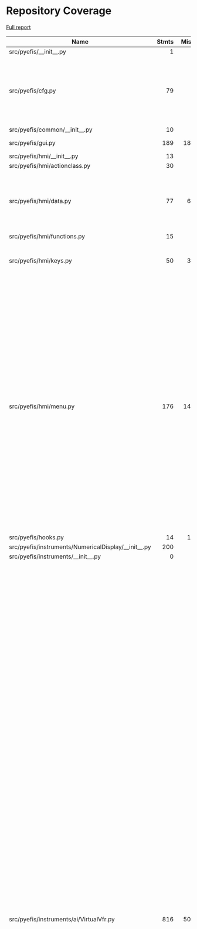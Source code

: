 # Repository Coverage

[Full report](https://htmlpreview.github.io/?https://github.com/makerplane/pyEfis/blob/python-coverage-comment-action-data/htmlcov/index.html)

| Name                                                    |    Stmts |     Miss |   Branch |   BrPart |   Cover |   Missing |
|-------------------------------------------------------- | -------: | -------: | -------: | -------: | ------: | --------: |
| src/pyefis/\_\_init\_\_.py                              |        1 |        0 |        0 |        0 |    100% |           |
| src/pyefis/cfg.py                                       |       79 |        0 |       72 |        6 |     96% |49->143, 69->79, 73->79, 80->59, 101->112, 116->88 |
| src/pyefis/common/\_\_init\_\_.py                       |       10 |        0 |        4 |        0 |    100% |           |
| src/pyefis/gui.py                                       |      189 |      189 |       60 |        0 |      0% |    17-282 |
| src/pyefis/hmi/\_\_init\_\_.py                          |       13 |        0 |        2 |        0 |    100% |           |
| src/pyefis/hmi/actionclass.py                           |       30 |        0 |        4 |        0 |    100% |           |
| src/pyefis/hmi/data.py                                  |       77 |       62 |       34 |        0 |     14% |38-66, 70-90, 94-110, 114-118, 122-128 |
| src/pyefis/hmi/functions.py                             |       15 |        0 |        0 |        0 |    100% |           |
| src/pyefis/hmi/keys.py                                  |       50 |       37 |       24 |        0 |     18% |30-49, 52-53, 57-59, 63-65, 69-82 |
| src/pyefis/hmi/menu.py                                  |      176 |      141 |       50 |        0 |     15% |36-84, 87-88, 91-119, 121-125, 128-130, 133, 136-148, 151-157, 160-174, 177-182, 186-200, 203, 206, 209, 212, 215, 218, 221, 226-227, 230-231, 234, 237-240, 243 |
| src/pyefis/hooks.py                                     |       14 |       14 |        4 |        0 |      0% |     17-37 |
| src/pyefis/instruments/NumericalDisplay/\_\_init\_\_.py |      200 |        0 |       42 |        0 |    100% |           |
| src/pyefis/instruments/\_\_init\_\_.py                  |        0 |        0 |        0 |        0 |    100% |           |
| src/pyefis/instruments/ai/VirtualVfr.py                 |      816 |      501 |      250 |       25 |     34% |138-161, 191->exit, 195-220, 223-235, 239-440, 444-470, 474-494, 497-501, 504-528, 531-537, 540-546, 549-555, 558-563, 567->574, 572-573, 575->578, 579->exit, 589-602, 605, 608, 611, 614, 622-635, 638, 641, 644, 647, 654-673, 676, 679, 682, 685, 691-699, 732, 742-745, 748-752, 755, 767->769, 780, 785, 787->789, 832, 838->836, 852-876, 878, 880, 885-886, 901, 903, 916-922, 931-935, 943-946, 954-964, 973, 975, 983-1001, 1004-1008, 1011-1015, 1022-1034, 1039-1075 |
| src/pyefis/instruments/ai/\_\_init\_\_.py               |      397 |      109 |       72 |        8 |     67% |47, 127-131, 139->142, 164, 181, 238->201, 346->exit, 349, 362, 366, 372-375, 378, 383-386, 389-392, 395, 398-402, 407, 410, 413, 416, 419, 422, 425-442, 448, 451, 454, 457, 460-472, 478, 481, 484, 487, 490-502, 509-516, 519-539, 542-548 |
| src/pyefis/instruments/airspeed/\_\_init\_\_.py         |      346 |        1 |       72 |        4 |     99% |278->280, 294, 517->520, 533->exit |
| src/pyefis/instruments/altimeter/\_\_init\_\_.py        |      262 |        1 |       52 |        1 |     99% |       111 |
| src/pyefis/instruments/button/\_\_init\_\_.py           |      245 |        0 |      128 |        2 |     99% |266->243, 316->318 |
| src/pyefis/instruments/gauges/\_\_init\_\_.py           |        5 |        0 |        0 |        0 |    100% |           |
| src/pyefis/instruments/gauges/abstract.py               |      451 |      211 |      176 |       15 |     46% |94->exit, 95->exit, 136, 149, 167-179, 182, 219, 224, 259-260, 277-278, 282-290, 326, 330, 332, 334, 336, 341-342, 345-350, 353-354, 357-358, 366-370, 373-388, 393, 398-418, 422-440, 444-480, 483-531, 548-558, 562-608, 612-624, 627-672, 676-682 |
| src/pyefis/instruments/gauges/arc.py                    |      223 |        0 |       66 |        0 |    100% |           |
| src/pyefis/instruments/gauges/egt.py                    |       70 |       60 |       34 |        0 |     10% |28-52, 55-84, 89-96 |
| src/pyefis/instruments/gauges/horizontalBar.py          |      131 |        0 |       34 |        4 |     98% |29->31, 72->86, 88->101, 105->118 |
| src/pyefis/instruments/gauges/numeric.py                |       60 |        0 |       10 |        0 |    100% |           |
| src/pyefis/instruments/gauges/verticalBar.py            |      245 |        0 |       72 |        0 |    100% |           |
| src/pyefis/instruments/helpers/\_\_init\_\_.py          |       40 |        0 |       16 |        0 |    100% |           |
| src/pyefis/instruments/hsi/\_\_init\_\_.py              |      461 |      112 |      102 |       15 |     68% |45-46, 87-95, 101-109, 136, 140, 224->228, 228->232, 232->236, 236->241, 278-297, 301, 304-314, 344-347, 350, 353-357, 368->exit, 373, 376-379, 382-385, 388-391, 394-397, 403, 406-408, 413-416, 419-422, 425-428, 433, 437, 488-490, 492-494, 496-498, 505, 508-510, 614, 617-619, 628, 632 |
| src/pyefis/instruments/listbox/\_\_init\_\_.py          |      213 |       78 |       60 |        9 |     56% |30-31, 81, 84, 87-88, 91-92, 95-96, 99-100, 103-104, 107-108, 112, 116-120, 123, 126-135, 138, 206->208, 222->226, 226->234, 231, 239, 245, 249, 265, 271-285, 288-315 |
| src/pyefis/instruments/misc/\_\_init\_\_.py             |      167 |        0 |       22 |        0 |    100% |           |
| src/pyefis/instruments/pa/\_\_init\_\_.py               |       70 |       29 |       10 |        1 |     52% |60-72, 75, 79-95, 98 |
| src/pyefis/instruments/tc/\_\_init\_\_.py               |      220 |       42 |       40 |       16 |     75% |36, 42, 60, 77->80, 83->101, 122, 125-126, 139, 147-148, 157, 159, 168-172, 178, 181-182, 190, 192, 195-199, 217, 220-222, 227, 230-236, 241, 317, 320-322 |
| src/pyefis/instruments/vsi/\_\_init\_\_.py              |      382 |       76 |       68 |       12 |     75% |46, 146-147, 163-172, 189, 192-194, 228, 278-279, 283-286, 289, 292-293, 300, 304, 341-360, 363-374, 404->409, 406->408, 466, 469, 476-477, 484-491, 495-497, 505-513, 516, 518-520, 524, 526-528, 532, 534-536 |
| src/pyefis/instruments/weston/\_\_init\_\_.py           |       41 |       41 |       10 |        0 |      0% |      1-48 |
| src/pyefis/main.py                                      |      158 |      158 |       70 |        0 |      0% |    18-254 |
| src/pyefis/screens/\_\_init\_\_.py                      |        0 |        0 |        0 |        0 |    100% |           |
| src/pyefis/screens/ems\_sm.py                           |       99 |       99 |       36 |        0 |      0% |    17-341 |
| src/pyefis/screens/epfd.py                              |      104 |      104 |       12 |        0 |      0% |    17-151 |
| src/pyefis/screens/pfd.py                               |      123 |      123 |       14 |        0 |      0% |    17-224 |
| src/pyefis/screens/pfd\_sm.py                           |      108 |      108 |       14 |        0 |      0% |    17-169 |
| src/pyefis/screens/r582\_sm.py                          |       98 |       98 |       36 |        0 |      0% |    17-210 |
| src/pyefis/screens/screenbuilder.py                     |      700 |      700 |      442 |        0 |      0% |    17-956 |
| src/pyefis/screens/sixpack.py                           |       53 |       53 |        2 |        0 |      0% |     17-88 |
| src/pyefis/screens/test.py                              |       21 |       21 |        2 |        0 |      0% |     17-48 |
| src/pyefis/user/\_\_init\_\_.py                         |        0 |        0 |        0 |        0 |    100% |           |
| src/pyefis/user/hooks/\_\_init\_\_.py                   |        0 |        0 |        0 |        0 |    100% |           |
| src/pyefis/user/hooks/composite.py                      |      103 |      103 |       28 |        0 |      0% |    22-165 |
| src/pyefis/user/hooks/keys.py                           |       19 |       19 |        4 |        0 |      0% |     20-53 |
| src/pyefis/user/screens/\_\_init\_\_.py                 |        0 |        0 |        0 |        0 |    100% |           |
| src/pyefis/version.py                                   |        2 |        0 |        0 |        0 |    100% |           |
|                                               **TOTAL** | **7287** | **3290** | **2250** |  **118** | **50%** |           |


## Setup coverage badge

Below are examples of the badges you can use in your main branch `README` file.

### Direct image

[![Coverage badge](https://raw.githubusercontent.com/makerplane/pyEfis/python-coverage-comment-action-data/badge.svg)](https://htmlpreview.github.io/?https://github.com/makerplane/pyEfis/blob/python-coverage-comment-action-data/htmlcov/index.html)

This is the one to use if your repository is private or if you don't want to customize anything.

### [Shields.io](https://shields.io) Json Endpoint

[![Coverage badge](https://img.shields.io/endpoint?url=https://raw.githubusercontent.com/makerplane/pyEfis/python-coverage-comment-action-data/endpoint.json)](https://htmlpreview.github.io/?https://github.com/makerplane/pyEfis/blob/python-coverage-comment-action-data/htmlcov/index.html)

Using this one will allow you to [customize](https://shields.io/endpoint) the look of your badge.
It won't work with private repositories. It won't be refreshed more than once per five minutes.

### [Shields.io](https://shields.io) Dynamic Badge

[![Coverage badge](https://img.shields.io/badge/dynamic/json?color=brightgreen&label=coverage&query=%24.message&url=https%3A%2F%2Fraw.githubusercontent.com%2Fmakerplane%2FpyEfis%2Fpython-coverage-comment-action-data%2Fendpoint.json)](https://htmlpreview.github.io/?https://github.com/makerplane/pyEfis/blob/python-coverage-comment-action-data/htmlcov/index.html)

This one will always be the same color. It won't work for private repos. I'm not even sure why we included it.

## What is that?

This branch is part of the
[python-coverage-comment-action](https://github.com/marketplace/actions/python-coverage-comment)
GitHub Action. All the files in this branch are automatically generated and may be
overwritten at any moment.